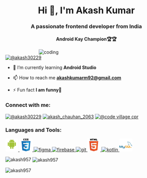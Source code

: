 <h1 align="center">Hi 👋, I'm Akash Kumar</h1>
<h3 align="center">A passionate frontend developer from India</h3>
<h4 align="center">Android Kay Champion🏆🏆</h4>
<img align="right" alt="coding" width="400" src="https://www.google.com/url?sa=i&url=https%3A%2F%2Fwww.freepik.com%2Fpremium-ai-image%2Fandroid-robot-hd-8k-wallpaper-stock-photographic-image_60638914.htm&psig=AOvVaw09bLhTNmhhlbKgPp8xXGjl&ust=1729076516288000&source=images&cd=vfe&opi=89978449&ved=0CBQQjRxqFwoTCNjInpKekIkDFQAAAAAdAAAAABAK">

<p align="left"> <a href="https://twitter.com/@akash30229" target="blank"><img src="https://img.shields.io/twitter/follow/@akash30229?logo=twitter&style=for-the-badge" alt="@akash30229" /></a> </p>

- 🌱 I’m currently learning **Android Studio**

- 📫 How to reach me **akashkumarm92@gmail.com**

- ⚡ Fun fact **I am funny🤣**

<h3 align="left">Connect with me:</h3>
<p align="left">
<a href="https://twitter.com/@akash30229" target="blank"><img align="center" src="https://raw.githubusercontent.com/rahuldkjain/github-profile-readme-generator/master/src/images/icons/Social/twitter.svg" alt="@akash30229" height="30" width="40" /></a>
<a href="https://instagram.com/akash_chauhan_2063" target="blank"><img align="center" src="https://raw.githubusercontent.com/rahuldkjain/github-profile-readme-generator/master/src/images/icons/Social/instagram.svg" alt="akash_chauhan_2063" height="30" width="40" /></a>
<a href="https://youtube.com/@code86176?si=Hd5DbLgqoDwdr-m5" target="blank"><img align="center" src="https://raw.githubusercontent.com/rahuldkjain/github-profile-readme-generator/master/src/images/icons/Social/youtube.svg" alt="@code village cpr" height="30" width="40" /></a>
</p>

<h3 align="left">Languages and Tools:</h3>
<p align="left"> <a href="https://developer.android.com" target="_blank" rel="noreferrer"> <img src="https://raw.githubusercontent.com/devicons/devicon/master/icons/android/android-original-wordmark.svg" alt="android" width="40" height="40"/> </a> <a href="https://www.w3schools.com/css/" target="_blank" rel="noreferrer"> <img src="https://raw.githubusercontent.com/devicons/devicon/master/icons/css3/css3-original-wordmark.svg" alt="css3" width="40" height="40"/> </a> <a href="https://www.figma.com/" target="_blank" rel="noreferrer"> <img src="https://www.vectorlogo.zone/logos/figma/figma-icon.svg" alt="figma" width="40" height="40"/> </a> <a href="https://firebase.google.com/" target="_blank" rel="noreferrer"> <img src="https://www.vectorlogo.zone/logos/firebase/firebase-icon.svg" alt="firebase" width="40" height="40"/> </a> <a href="https://git-scm.com/" target="_blank" rel="noreferrer"> <img src="https://www.vectorlogo.zone/logos/git-scm/git-scm-icon.svg" alt="git" width="40" height="40"/> </a> <a href="https://www.w3.org/html/" target="_blank" rel="noreferrer"> <img src="https://raw.githubusercontent.com/devicons/devicon/master/icons/html5/html5-original-wordmark.svg" alt="html5" width="40" height="40"/> </a> <a href="https://kotlinlang.org" target="_blank" rel="noreferrer"> <img src="https://www.vectorlogo.zone/logos/kotlinlang/kotlinlang-icon.svg" alt="kotlin" width="40" height="40"/> </a> <a href="https://www.mysql.com/" target="_blank" rel="noreferrer"> <img src="https://raw.githubusercontent.com/devicons/devicon/master/icons/mysql/mysql-original-wordmark.svg" alt="mysql" width="40" height="40"/> </a> </p>

<p><img align="left" src="https://github-readme-stats.vercel.app/api/top-langs?username=akash957&show_icons=true&locale=en&layout=compact" alt="akash957" /></p>

<p>&nbsp;<img align="center" src="https://github-readme-stats.vercel.app/api?username=akash957&show_icons=true&locale=en" alt="akash957" /></p>

<p><img align="center" src="https://github-readme-streak-stats.herokuapp.com/?user=akash957&" alt="akash957" /></p>
